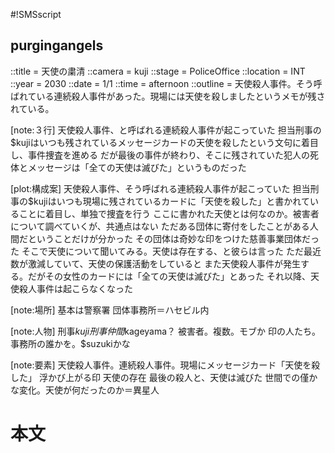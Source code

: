 #!SMSscript

## purgingangels

::title = 天使の粛清
::camera = kuji
::stage = PoliceOffice
::location = INT
::year = 2030
::date = 1/1
::time = afternoon
::outline = 天使殺人事件。そう呼ばれている連続殺人事件があった。現場には天使を殺しましたというメモが残されている。

[note:３行]
天使殺人事件、と呼ばれる連続殺人事件が起こっていた
担当刑事の$kujiはいつも残されているメッセージカードの天使を殺したという文句に着目し、事件捜査を進める
だが最後の事件が終わり、そこに残されていた犯人の死体とメッセージは「全ての天使は滅びた」というものだった

[plot:構成案]
天使殺人事件、そう呼ばれる連続殺人事件が起こっていた
担当刑事の$kujiはいつも現場に残されているカードに「天使を殺した」と書かれていることに着目し、単独で捜査を行う
ここに書かれた天使とは何なのか。被害者について調べていくが、共通点はない
ただある団体に寄付をしたことがある人間だということだけが分かった
その団体は奇妙な印をつけた慈善事業団体だった
そこで天使について聞いてみる。天使は存在する、と彼らは言った
ただ最近数が激減していて、天使の保護活動をしていると
また天使殺人事件が発生する。だがその女性のカードには「全ての天使は滅びた」とあった
それ以降、天使殺人事件は起こらなくなった

[note:場所]
基本は警察署
団体事務所＝ハセビル内

[note:人物]
刑事$kuji
刑事仲間$kageyama？
被害者。複数。モブか
印の人たち。事務所の誰かを。$suzukiかな

[note:要素]
天使殺人事件。連続殺人事件。現場にメッセージカード「天使を殺した」
浮かび上がる印
天使の存在
最後の殺人と、天使は滅びた
世間での僅かな変化。天使が何だったのか＝異星人

# 本文
